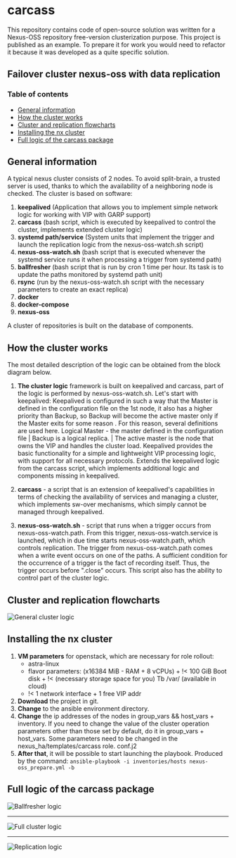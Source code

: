 # carcass

This repository contains code of open-source solution was written for a Nexus-OSS repository free-version clusterization purpose. This project is published as an example. To prepare it for work you would need to refactor it because it was developed as a quite specific solution.

## Failover cluster nexus-oss with data replication

### Table of contents

* [General information](#general-information)
* [How the cluster works](#how-the-cluster-works)
* [Cluster and replication flowcharts](#cluster-and-replication-flowcharts)
* [Installing the nx cluster](#installing-the-nx-cluster)
* [Full logic of the carcass package](#full-logic-of-the-carcass-package)

## General information

A typical nexus cluster consists of 2 nodes. To avoid split-brain, a trusted server is used, thanks to which the availability of a neighboring node is checked. The cluster is based on software:

1. **keepalived** (Application that allows you to implement simple network logic for working with VIP with GARP support)
2. **carcass** (bash script, which is executed by keepalived to control the cluster, implements extended cluster logic)
3. **systemd path/service** (System units that implement the trigger and launch the replication logic from the nexus-oss-watch.sh script)
4. **nexus-oss-watch.sh** (bash script that is executed whenever the systemd service runs it when processing a trigger from systemd
path)
5. **ballfresher** (bash script that is run by cron 1 time per hour. Its task is to update the paths monitored by systemd
path unit)
6. **rsync** (run by the nexus-oss-watch.sh script with the necessary parameters to create an exact replica)
7. **docker**
8. **docker-compose**
9. **nexus-oss**

A cluster of repositories is built on the database of components.

## How the cluster works

The most detailed description of the logic can be obtained from the block diagram below. 

1. **The cluster logic** framework is built on keepalived and carcass, part of the logic is performed by nexus-oss-watch.sh. Let's start with keepalived:
Keepalived is configured in such a way that the Master is defined in the configuration file on the 1st node, it also has a higher priority than Backup, so Backup will become the active master only if the Master exits for some reason . For this reason, several definitions are used here. Logical Master - the master defined in the configuration file | Backup is a logical replica. | The active master is the node that owns the VIP and handles the cluster load.
Keepalived provides the basic functionality for a simple and lightweight VIP processing logic, with support for all necessary protocols.
Extends the keepalived logic from the carcass script, which implements additional logic and components missing in keepalived.

2. **carcass** - a script that is an extension of keepalived's capabilities in terms of checking the availability of services and managing a cluster, which implements sw-over mechanisms, which simply cannot be managed through keepalived.

3. **nexus-oss-watch.sh** - script that runs when a trigger occurs from nexus-oss-watch.path. From this trigger, nexus-oss-watch.service is launched, which in due time starts nexus-oss-watch.path, which controls replication.
The trigger from nexus-oss-watch.path comes when a write event occurs on one of the paths. A sufficient condition for the occurrence of a trigger is the fact of recording itself. Thus, the trigger occurs before ".close" occurs. This script also has the ability to control part of the cluster logic.

## Cluster and replication flowcharts

![General cluster logic](nexus-oss-carcass-logic.png)

## Installing the nx cluster

1. **VM parameters** for openstack, which are necessary for role rollout:
    * astra-linux 
    * flavor parameters: (x16384 MiB - RAM + 8 vCPUs) + !< 100 GiB Boot disk + !< (necessary storage space for you) Tb /var/ (available in cloud) 
    * !< 1 network interface + 1 free VIP addr
2. **Download** the project in git.
3. **Change** to the ansible environment directory.
4. **Change** the ip addresses of the nodes in group_vars && host_vars + inventory. If you need to change the value of the cluster operation parameters other than those set by default, do it in group_vars + host_vars. Some parameters need to be changed in the nexus_ha/templates/carcass role. conf.j2
5. **After that**, it will be possible to start launching the playbook. Produced by the command:
`ansible-playbook -i inventories/hosts nexus-oss_prepare.yml -b`

## Full logic of the carcass package

![Ballfresher logic](nexus-oss-ballfresher-logic.png)

---

![Full cluster logic](nexus-oss-cluster-full-controller-logic.png)

---

![Replication logic](nexus-oss-watch.sh-replication-logic.png)
